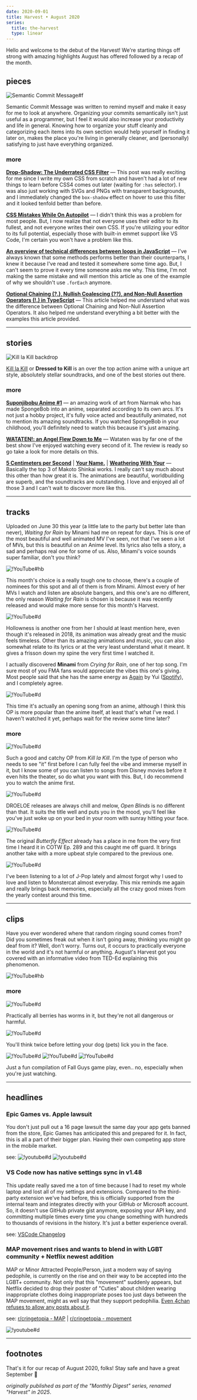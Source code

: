 ```yaml
---
date: 2020-09-01
title: Harvest • August 2020
series:
  title: the-harvest
  type: linear
---
```


Hello and welcome to the debut of the Harvest! We're starting things off strong with amazing highlights August has offered followed by a recap of the month.

## pieces

![Semantic Commit Message#f](/uploads/posts/semantic-commit-message/thumbnail.webp "[Semantic Commit Message](/posts/semantic-commit-message)")

Semantic Commit Message was written to remind myself and make it easy for me to look at anywhere. Organizing your commits semantically isn't just useful as a programmer, but I feel it would also increase your productivity and life in general. Knowing how to organize your stuff cleanly and categorizing each items into its own section would help yourself in finding it later on, makes the place you're living in generally cleaner, and (personally) satisfying to just have everything organized.

### more

**[Drop-Shadow: The Underrated CSS Filter](https://css-irl.info/drop-shadow-the-underrated-css-filter/)** — This post was really exciting for me since I write my own CSS from scratch and haven't had a lot of new things to learn before CSS4 comes out later (waiting for `:has` selector). I was also just working with SVGs and PNGs with transparent backgrounds, and I immediately changed the `box-shadow` effect on hover to use this filter and it looked tenfold better than before.

**[CSS Mistakes While On Autopilot](https://ishadeed.com/article/css-mistakes/)** — I didn't think this was a problem for most people. But, I now realize that not everyone uses their editor to its fullest, and not everyone writes their own CSS. If you're utilizing your editor to its full potential, especially those with built-in emmet support like VS Code, I'm certain you won't have a problem like this.

**[An overview of technical differences between loops in JavaScript](https://blog.logrocket.com/technical-differences-between-loops-javascript/)** — I've always known that some methods performs better than their counterparts, I knew it because I've read and tested it somewhere some time ago. But, I can't seem to prove it every time someone asks me why. This time, I'm not making the same mistake and will mention this article as one of the example of why we shouldn't use `.forEach` anymore.

**[Optional Chaining (?.), Nullish Coalescing (??), and Non-Null Assertion Operators (!.) in TypeScript](https://dev.to/jamenamcinteer/optional-chaining-nullish-coalescing-and-non-null-assertion-operators-in-typescript-5c82)** — This article helped me understand what was the difference between Optional Chaining and Non-Null Assertion Operators. It also helped me understand everything a bit better with the examples this article provided.

***

## stories

![Kill la Kill backdrop](https://image.tmdb.org/t/p/w1280/kFJTEDYjm1EuowbYo7qcaJUBFXA.jpg "[Kill la Kill](/reviews/anime/kill-la-kill) [[TMDB](https://www.themoviedb.org/tv/60728)]")

[Kill la Kill](/reviews/anime/kill-la-kill) or **Dressed to Kill** is an over the top action anime with a unique art style, absolutely stellar soundtracks, and one of the best stories out there.

### more

**[Suponjibobu Anime #1](https://youtu.be/TBO9ANTBCjM)** — an amazing work of art from Narmak who has made SpongeBob into an anime, separated according to its own arcs. It's not just a hobby project, it's fully voice acted and beautifully animated, not to mention its amazing soundtracks. If you watched SpongeBob in your childhood, you'll definitely need to watch this because it's just amazing.

**[WATATEN!: an Angel Flew Down to Me](/reviews/anime/watashi-ni-tenshi-ga-maiorita)** — Wataten was by far one of the best show I've enjoyed watching every second of it. The review is ready so go take a look for more details on this.

**[5 Centimeters per Second](/reviews/movie/byousoku-5-centimeter)** | **[Your Name.](/reviews/movie/kimi-no-na-wa)** | **[Weathering With Your](/reviews/movie/tenki-no-ko)** — Basically the top 3 of Makoto Shinkai works. I really can't say much about this other than how great it is. The animations are beautiful, worldbuilding are superb, and the soundtracks are outstanding. I love and enjoyed all of those 3 and I can't wait to discover more like this.

***

## tracks

Uploaded on June 30 this year (a little late to the party but better late than never), *Waiting for Rain* by Minami had me on repeat for days. This is one of the most beautiful and well animated MV I've seen, not that I've seen a lot of MVs, but this is beautiful on an Anime level. Its lyrics also tells a story, a sad and perhaps real one for some of us. Also, Minami's voice sounds super familiar, don't you think?

![!YouTube#hb](766qmHTc2ro "[Waiting for Rain](https://music.youtube.com/watch?v=iHGam9itjyk) by Minami [[Spotify](spotify:track:0UtSPZyW63m5ZHODCwhakB)]")

This month's choice is a really tough one to choose, there's a couple of nominees for this spot and all of them is from Minami. Almost every of her MVs I watch and listen are absolute bangers, and this one's are no different, the only reason *Waiting for Rain* is chosen is because it was recently released and would make more sense for this month's Harvest.

![!YouTube#d](HIRiduzNLzQ "[Hollowness](https://music.youtube.com/watch?v=QF66ivrYE0o) by Minami [[Spotify](spotify:track:4FAUrZ8wdf8mV202FcEgn6)]")

Hollowness is another one from her I should at least mention here, even though it's released in 2018, its animation was already great and the music feels timeless. Other than its amazing animations and music, you can also somewhat relate to its lyrics or at the very least understand what it meant. It gives a frisson down my spine the very first time I watched it.

I actually discovered **Minami** from *Crying for Rain*, one of her top song. I'm sure most of you FMA fans would appreciate the vibes this one's giving. Most people said that she has the same energy as [Again](https://youtu.be/JUewJm2ssBw) by Yui ([Spotify](spotify:track:6jBNUlTbv3fyn5t4izsdMa)), and I completely agree.

![!YouTube#d](0YF8vecQWYs "[Crying for Rain](https://music.youtube.com/watch?v=gxp3R7l1iSk) by Minami [[Spotify](spotify:track:1gUAX2ImxDsB3YDcyxMXlB)]")

This time it's actually an opening song from an anime, although I think this OP is more popular than the anime itself, at least that's what I've read. I haven't watched it yet, perhaps wait for the review some time later?

### more

![!YouTube#d](K42ED-7PWAo "[Ambiguous](https://music.youtube.com/watch?v=2oqeIu2G2fw) by GARNiDELiA [[Spotify](spotify:track:32VX3DJCxPY3pMjirgOayx)]")

Such a good and catchy OP from *Kill la Kill*. I'm the type of person who needs to see "it" first before I can fully feel the vibe and immerse myself in it, but I know some of you can listen to songs from Disney movies before it even hits the theater, so do what you want with this. But, I do recommend you to watch the anime first.

![!YouTube#d](Y-MNeN5dDtI "[Open Blinds](https://music.youtube.com/watch?v=D25VT2BcGFQ) by DROELOE [[Spotify](spotify:track:0cR04cbujsPTTyKUazySY0)]")

DROELOE releases are always chill and melow, *Open Blinds* is no different than that. It suits the title well and puts you in the mood, you'll feel like you've just woke up on your bed in your room with sunray hitting your face.

![!YouTube#d](Qola1w5lkOM "[Butterfly Effect VIP](https://music.youtube.com/watch?v=vjG-ChTSB3Y) by Koven [[Spotify](spotify:track:1sURUh8IehzWWp4udnhMpj)]")

The original *Butterfly Effect* already has a place in me from the very first time I heard it in COTW Ep. 289 and this caught me off guard. It brings another take with a more upbeat style compared to the previous one.

![!YouTube#d](Ucp0F6nReyM "Monstercat Mix Contest 2020 [DJ FYTR] by TheOnlyPixel19")

I've been listening to a lot of J-Pop lately and almost forgot why I used to love and listen to Monstercat almost everyday. This mix reminds me again and really brings back memories, especially all the crazy good mixes from the yearly contest around this time.

***

## clips

Have you ever wondered where that random ringing sound comes from? Did you sometimes freak out when it isn't going away, thinking you might go deaf from it? Well, don't worry. Turns out, it occurs to practically everyone in the world and it's not harmful or anything. August's Harvest got you covered with an informative video from TED-Ed explaining this phenomenon.

![!YouTube#hb](TnsCsR2wDdk "What's that ringing in your ears? - Marc Fagelson")

### more

![!YouTube#d](jI3wTCgno9A "The Truth Behind the Hidden Worms in Your Strawberries")

Practically all berries has worms in it, but they're not all dangerous or harmful.

![!YouTube#d](Vnsc4RNb16g "Who Has A Cleaner Mouth, Dog or Human?")

You'll think twice before letting your dog (pets) lick you in the face.

![!YouTube#d](64nQ1KNq6C4 "Fall Guys Montage (1)")
![!YouTube#d](N2f_Tc0a2jU "Fall Guys Montage (2)")
![!YouTube#d](jmg3Dn3OJQ8 "Fall Guys Montage (3)")

Just a fun compilation of Fall Guys game play, even.. no, especially when you're just watching.

***

## headlines

### Epic Games vs. Apple lawsuit

You don't just pull out a 16 page lawsuit the same day your app gets banned from the store, Epic Games has anticipated this and prepared for it. In fact, this is all a part of their bigger plan. Having their own competing app store in the mobile market.

see:
![!youtube#d](KXcLTfT8xKk "The Death of Fortnite")
![!youtube#d](8qZkl9CKgjI "Game Theory: The Secret Fortnite Agenda")

### VS Code now has native settings sync in v1.48

This update really saved me a ton of time because I had to reset my whole laptop and lost all of my settings and extensions. Compared to the third-party extension we've had before, this is officially supported from the internal team and integrates directly with your GitHub or Microsoft account. So, it doesn't use GitHub private gist anymore, exposing your API key, and committing multiple times every time you change something with hundreds to thousands of revisions in the history. It's just a better experience overall.

see: [VSCode Changelog](https://code.visualstudio.com/updates/v1_48)

### MAP movement rises and wants to blend in with LGBT community + Netflix newest addition

MAP or Minor Attracted People/Person, just a modern way of saying pedophile, is currently on the rise and on their way to be accepted into the LGBT+ community. Not only that this "movement" suddenly appears, but Netflix decided to drop their poster of "Cuties" about children wearing inappropriate clothes doing inappropriate poses too just days between the MAP movement, might as well say that they support pedophilia. [Even 4chan refuses to allow any posts about it](https://www.reddit.com/r/MxRMods/comments/iddt4p/when_the_thing_youre_doing_is_so_bad_even_4chan/).

see: [r/cringetopia - MAP](https://www.reddit.com/r/Cringetopia/comments/iahhqe/map_minor_attracted_person_people/) | [r/cringetopia - movement](https://www.reddit.com/r/Cringetopia/comments/iaoppj/apparently_theyre_trying_to_make_it_a_movement/)

![!youtube#d](msI2SxmED4E "Netflix Is Disgusting")

***

## footnotes

That's it for our recap of August 2020, folks! Stay safe and have a great September 👋

*originally published as part of the "Monthly Digest" series, renamed "Harvest" in 2025*.
